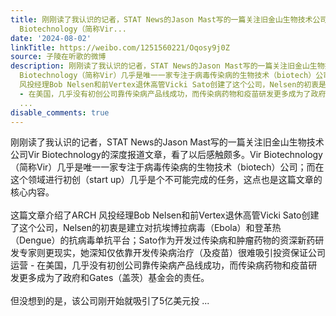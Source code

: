 ```yaml
---
title: 刚刚读了我认识的记者，STAT News的Jason Mast写的一篇关注旧金山生物技术公司Vir Biotechnology的深度报道文章，看了以后感触颇多。Vir
  Biotechnology（简称Vir...
date: '2024-08-02'
linkTitle: https://weibo.com/1251560221/Oqosy9j0Z
source: 子陵在听歌的微博
description: 刚刚读了我认识的记者，STAT News的Jason Mast写的一篇关注旧金山生物技术公司Vir Biotechnology的深度报道文章，看了以后感触颇多。Vir
  Biotechnology（简称Vir）几乎是唯一一家专注于病毒传染病的生物技术（biotech）公司；而在这个领域进行初创（start up）几乎是个不可能完成的任务，这点也是这篇文章的核心内容。<br><br>这篇文章介绍了ARCH
  风投经理Bob Nelsen和前Vertex退休高管Vicki Sato创建了这个公司，Nelsen的初衷是建立对抗埃博拉病毒（Ebola）和登革热（Dengue）的抗病毒单抗平台；Sato作为开发过传染病和肿瘤药物的资深新药研发专家则更现实，她深知仅依靠开发传染病治疗（及疫苗）很难吸引投资保证公司运营
  - 在美国，几乎没有初创公司靠传染病产品线成功，而传染病药物和疫苗研发更多成为了政府和Gates（盖茨）基金会的责任。<br><br>但没想到的是，该公司刚开始就吸引了5亿美元投
  ...
disable_comments: true
---
```

刚刚读了我认识的记者，STAT News的Jason Mast写的一篇关注旧金山生物技术公司Vir Biotechnology的深度报道文章，看了以后感触颇多。Vir Biotechnology（简称Vir）几乎是唯一一家专注于病毒传染病的生物技术（biotech）公司；而在这个领域进行初创（start up）几乎是个不可能完成的任务，这点也是这篇文章的核心内容。<br><br>这篇文章介绍了ARCH 风投经理Bob Nelsen和前Vertex退休高管Vicki Sato创建了这个公司，Nelsen的初衷是建立对抗埃博拉病毒（Ebola）和登革热（Dengue）的抗病毒单抗平台；Sato作为开发过传染病和肿瘤药物的资深新药研发专家则更现实，她深知仅依靠开发传染病治疗（及疫苗）很难吸引投资保证公司运营 - 在美国，几乎没有初创公司靠传染病产品线成功，而传染病药物和疫苗研发更多成为了政府和Gates（盖茨）基金会的责任。<br><br>但没想到的是，该公司刚开始就吸引了5亿美元投 ...